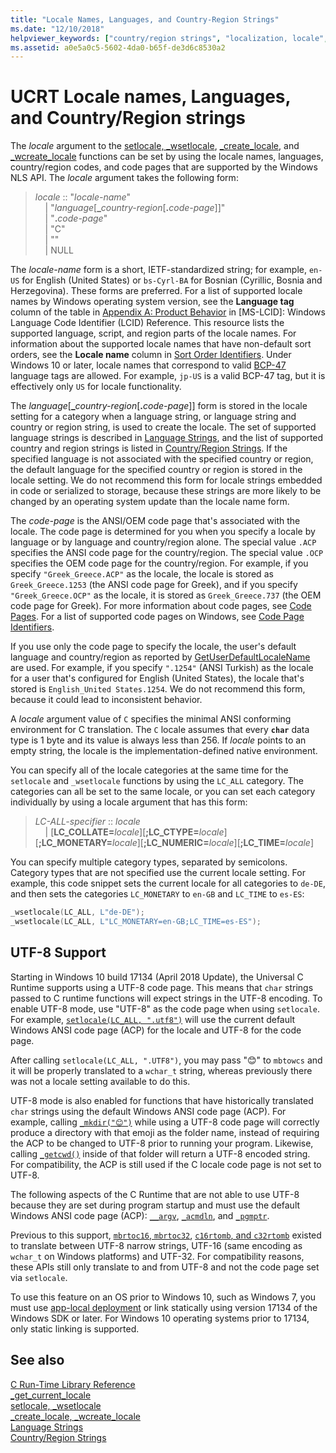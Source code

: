 ```yaml
---
title: "Locale Names, Languages, and Country-Region Strings"
ms.date: "12/10/2018"
helpviewer_keywords: ["country/region strings", "localization, locale", "locales", "setlocale function", "language strings"]
ms.assetid: a0e5a0c5-5602-4da0-b65f-de3d6c8530a2
---
```

# UCRT Locale names, Languages, and Country/Region strings

The *locale* argument to the [setlocale, \_wsetlocale](../c-runtime-library/reference/setlocale-wsetlocale.md), [\_create\_locale](../c-runtime-library/reference/create-locale-wcreate-locale.md), and [\_wcreate\_locale](../c-runtime-library/reference/create-locale-wcreate-locale.md) functions can be set by using the locale names, languages, country/region codes, and code pages that are supported by the Windows NLS API. The *locale* argument takes the following form:

> *locale* :: "*locale-name*"<br/>
&nbsp;&nbsp;&nbsp;&nbsp;\| "*language*\[**\_**_country-region_\[__.__*code-page*]]"<br/>
&nbsp;&nbsp;&nbsp;&nbsp;\| "__.__*code-page*"<br/>
&nbsp;&nbsp;&nbsp;&nbsp;\| "C"<br/>
&nbsp;&nbsp;&nbsp;&nbsp;\| ""<br/>
&nbsp;&nbsp;&nbsp;&nbsp;\| NULL

The *locale-name* form is a short, IETF-standardized string; for example, `en-US` for English (United States) or `bs-Cyrl-BA` for Bosnian (Cyrillic, Bosnia and Herzegovina). These forms are preferred. For a list of supported locale names by Windows operating system version, see the **Language tag** column of the table in [Appendix A: Product Behavior](https://docs.microsoft.com/openspecs/windows_protocols/ms-lcid/a9eac961-e77d-41a6-90a5-ce1a8b0cdb9c) in \[MS-LCID]: Windows Language Code Identifier (LCID) Reference. This resource lists the supported language, script, and region parts of the locale names. For information about the supported locale names that have non-default sort orders, see the **Locale name** column in [Sort Order Identifiers](/windows/win32/Intl/sort-order-identifiers). Under Windows 10 or later, locale names that correspond to valid [BCP-47](https://tools.ietf.org/html/bcp47) language tags are allowed. For example, `jp-US` is a valid BCP-47 tag, but it is effectively only `US` for locale functionality.

The *language*\[**\_**_country-region_\[__.__*code-page*]] form is stored in the locale setting for a category when a language string, or language string and country or region string, is used to create the locale. The set of supported language strings is described in [Language Strings](../c-runtime-library/language-strings.md), and the list of supported country and region strings is listed in [Country/Region Strings](../c-runtime-library/country-region-strings.md). If the specified language is not associated with the specified country or region, the default language for the specified country or region is stored in the locale setting. We do not recommend this form for locale strings embedded in code or serialized to storage, because these strings are more likely to be changed by an operating system update than the locale name form.

The *code-page* is the ANSI/OEM code page that's associated with the locale. The code page is determined for you when you specify a locale by language or by language and country/region alone. The special value `.ACP` specifies the ANSI code page for the country/region. The special value `.OCP` specifies the OEM code page for the country/region. For example, if you specify `"Greek_Greece.ACP"` as the locale, the locale is stored as `Greek_Greece.1253` (the ANSI code page for Greek), and if you specify `"Greek_Greece.OCP"` as the locale, it is stored as `Greek_Greece.737` (the OEM code page for Greek). For more information about code pages, see [Code Pages](../c-runtime-library/code-pages.md). For a list of supported code pages on Windows, see [Code Page Identifiers](/windows/win32/Intl/code-page-identifiers).

If you use only the code page to specify the locale, the user's default language and country/region as reported by [GetUserDefaultLocaleName](/windows/win32/api/winnls/nf-winnls-getuserdefaultlocalename) are used. For example, if you specify `".1254"` (ANSI Turkish) as the locale for a user that's configured for English (United States), the locale that's stored is `English_United States.1254`. We do not recommend this form, because it could lead to inconsistent behavior.

A *locale* argument value of `C` specifies the minimal ANSI conforming environment for C translation. The `C` locale assumes that every **`char`** data type is 1 byte and its value is always less than 256. If *locale* points to an empty string, the locale is the implementation-defined native environment.

You can specify all of the locale categories at the same time for the `setlocale` and `_wsetlocale` functions by using the `LC_ALL` category. The categories can all be set to the same locale, or you can set each category individually by using a locale argument that has this form:

> *LC-ALL-specifier* :: *locale*<br/>
&nbsp;&nbsp;&nbsp;&nbsp;\| \[**LC_COLLATE=**_locale_]\[**;LC_CTYPE=**_locale_]\[**;LC_MONETARY=**_locale_]\[**;LC_NUMERIC=**_locale_]\[**;LC_TIME=**_locale_]

You can specify multiple category types, separated by semicolons. Category types that are not specified use the current locale setting. For example, this code snippet sets the current locale for all categories to `de-DE`, and then sets the categories `LC_MONETARY` to `en-GB` and `LC_TIME` to `es-ES`:

```C
_wsetlocale(LC_ALL, L"de-DE");
_wsetlocale(LC_ALL, L"LC_MONETARY=en-GB;LC_TIME=es-ES");
```


## UTF-8 Support

Starting in Windows 10 build 17134 (April 2018 Update), the Universal C Runtime supports using a UTF-8 code page. This means that `char` strings passed to C runtime functions will expect strings in the UTF-8 encoding. To enable UTF-8 mode, use "UTF-8" as the code page when using `setlocale`. For example, [`setlocale(LC_ALL, ".utf8")`](reference/setlocale-wsetlocale.md) will use the current default Windows ANSI code page (ACP) for the locale and UTF-8 for the code page.

After calling `setlocale(LC_ALL, ".UTF8")`, you may pass "😊" to `mbtowcs` and it will be properly translated to a `wchar_t` string, whereas previously there was not a locale setting available to do this.

UTF-8 mode is also enabled for functions that have historically translated `char` strings using the default Windows ANSI code page (ACP). For example, calling [`_mkdir("😊")`](reference/mkdir-wmkdir.md) while using a UTF-8 code page will correctly produce a directory with that emoji as the folder name, instead of requiring the ACP to be changed to UTF-8 prior to running your program. Likewise, calling [`_getcwd()`](reference/getcwd-wgetcwd.md) inside of that folder will return a UTF-8 encoded string. For compatibility, the ACP is still used if the C locale code page is not set to UTF-8.

The following aspects of the C Runtime that are not able to use UTF-8 because they are set during program startup and must use the default Windows ANSI code page (ACP): [`__argv`](argc-argv-wargv.md), [`_acmdln`](acmdln-tcmdln-wcmdln.md), and [`_pgmptr`](pgmptr-wpgmptr.md).

Previous to this support, [`mbrtoc16`, `mbrtoc32`](reference/mbrtoc16-mbrtoc323.md), [`c16rtomb`, and `c32rtomb`](reference/c16rtomb-c32rtomb1.md) existed to translate between UTF-8 narrow strings, UTF-16 (same encoding as `wchar_t` on Windows platforms) and UTF-32. For compatibility reasons, these APIs still only translate to and from UTF-8 and not the code page set via `setlocale`.

To use this feature on an OS prior to Windows 10, such as Windows 7, you must use [app-local deployment](../windows/universal-crt-deployment.md#local-deployment) or link statically using version 17134 of the Windows SDK or later. For Windows 10 operating systems prior to 17134, only static linking is supported.


## See also

[C Run-Time Library Reference](../c-runtime-library/c-run-time-library-reference.md)<br/>
[_get_current_locale](../c-runtime-library/reference/get-current-locale.md)<br/>
[setlocale, _wsetlocale](../c-runtime-library/reference/setlocale-wsetlocale.md)<br/>
[_create_locale, _wcreate_locale](../c-runtime-library/reference/create-locale-wcreate-locale.md)<br/>
[Language Strings](../c-runtime-library/language-strings.md)<br/>
[Country/Region Strings](../c-runtime-library/country-region-strings.md)
